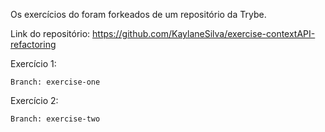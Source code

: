 Os exercícios do foram forkeados de um repositório da Trybe.

Link do repositório: https://github.com/KaylaneSilva/exercise-contextAPI-refactoring

Exercício 1:

```
Branch: exercise-one
```

Exercício 2:

```
Branch: exercise-two
```